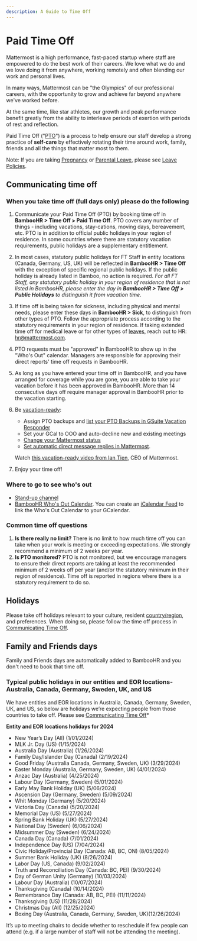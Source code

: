 ```yaml
---
description: A Guide to Time Off
---
```


# Paid Time Off

Mattermost is a high performance, fast-paced startup where staff are empowered to do the best work of their careers. We love what we do and we love doing it from anywhere, working remotely and often blending our work and personal lives.

In many ways, Mattermost can be "the Olympics" of our professional careers, with the opportunity to grow and achieve far beyond anywhere we've worked before.

At the same time, like star athletes, our growth and peak performance benefit greatly from the ability to interleave periods of exertion with periods of rest and reflection.

Paid Time Off \("[PTO](../../../../../company/about-mattermost/list-of-terms.md#pto-or-paid-time-off)"\) is a process to help ensure our staff develop a strong practice of **self-care** by effectively rotating their time around work, family, friends and all the things that matter most to them.

Note: If you are taking [Pregnancy](../leaves-of-absence/pregnancy-leave.md) or [Parental Leave](../leaves-of-absence/pregnancy-leave.md), please see [Leave Policies](../leaves-of-absence/).

## Communicating time off

### When you take time off \(full days only\) please do the following

1. Communicate your Paid Time Off (PTO) by booking time off in **BambooHR > Time Off > Paid Time Off**. PTO covers any number of things - including vacations, stay-cations, moving days, bereavement, etc. PTO is in addition to official public holidays in your region of residence. In some countries where there are statutory vacation requirements, public holidays are a supplementary entitlement.
2. In most cases, statutory public holidays for FT Staff in entity locations (Canada, Germany, US, UK) will be reflected in **BambooHR > Time Off** with the exception of specific regional public holidays. If the public holiday is already listed in Bamboo, no action is required. 
*For all FT Staff, any statutory public holiday in your region of residence that is not listed in BambooHR, please enter the day in **BambooHR > Time Off > Public Holidays** to distinguish it from vacation time.* 
3. If time off is being taken for sickness, including physical and mental needs, please enter these days in **BambooHR > Sick**, to distinguish from other types of PTO. Follow the appropriate process according to the statutory requirements in your region of residence. If taking extended time off for medical leave or for other types of [leaves](https://handbook.mattermost.com/operations/workplace/people/working-at-mattermost/leaves-of-absence), reach out to HR: hr@mattermost.com.
4. PTO requests must be "approved" in BambooHR to show up in the "Who's Out" calendar. Managers are responsible for approving their direct reports' time off requests in BambooHR.  
5. As long as you have entered your time off in BambooHR, and you have arranged for coverage while you are gone, you are able to take your vacation before it has been approved in BambooHR. More than 14 consecutive days off require manager approval in BambooHR prior to the vacation starting.
6. Be [vacation-ready](https://handbook.mattermost.com/company/about-mattermost/list-of-terms#vacation-ready): 

    * Assign PTO backups and [list your PTO Backups in GSuite Vacation Responder](https://docs.google.com/document/d/1Yu4pNey7BSjSG7eqEb6K4NDpmudOvGD7vbcdFyZegDg/edit?usp=sharing)
    * Set your GCal to OOO and auto-decline new and existing meetings
    * [Change your Mattermost status](https://docs.mattermost.com/welcome/set-your-status-availability.html)
    * [Set automatic direct message replies in Mattermost](https://docs.mattermost.com/channels/channels-settings.html#automatic-direct-message-replies).
    
    Watch [this vacation-ready video from Ian Tien](https://community.mattermost.com/files/bd1x8f47abgdx83ejpesd1z7ce/public?h=EWRJ-lMoUotKhiPyPAJzS_6Zt2uyAmaJh08xHr8LIBU), CEO of Mattermost.
    
7. Enjoy your time off!

### Where to go to see who's out

* [Stand-up channel](https://community.mattermost.com/private-core/channels/stand-up)
* [BambooHR Who's Out Calendar](https://mattermost.bamboohr.com/calendar). You can create an [iCalendar Feed](https://help.bamboohr.com/hc/en-us/articles/229310127-Create-an-iCalendar-Feed) to link the Who's Out Calendar to your GCalendar.

### Common time off questions

1. **Is there really no limit?** There is no limit to how much time off you can take when your work is meeting or exceeding expectations. We strongly recommend a minimum of 2 weeks per year.
2. **Is PTO monitored?** PTO is not monitored, but we encourage managers to ensure their direct reports are taking at least the recommended minimum of 2 weeks off per year (and/or the statutory minimum in their region of residence). Time off is reported in regions where there is a statutory requirement to do so.

## Holidays

Please take off holidays relevant to your culture, resident [country/region](../../../../../company/about-mattermost/list-of-terms.md#country-region), and preferences. When doing so, please follow the time off process in [Communicating Time Off](./#communicating-time-off).

## Family and Friends days

Family and Friends days are automatically added to BambooHR and you don't need to book that time off.

### Typical public holidays in our entities and EOR locations- Australia, Canada, Germany, Sweden, UK, and US

We have entities and EOR locations in Australia, Canada, Germany, Sweden, UK, and US, so below are holidays we’re expecting people from those countries to take off. Please see [Communicating Time Off](https://handbook.mattermost.com/operations/workplace/people/working-at-mattermost/paid-time-off#communicating-time-off)*

**Entity and EOR locations holidays for 2024**

* New Year’s Day \(All\) \(1/01/2024\)
* MLK Jr. Day \(US\) \(1/15/2024\)
* Australia Day \(Australia\) \(1/26/2024\)
* Family Day/Islander Day \(Canada\) \(2/19/2024\)
* Good Friday \(Australia Canada, Germany, Sweden, UK\) \(3/29/2024\)
* Easter Monday \(Australia, Germany, Sweden, UK\) \(4/01/2024\)
* Anzac Day \(Australia\) \(4/25/2024\)
* Labour Day \(Germany, Sweden\) \(5/01/2024\)
* Early May Bank Holiday \(UK\) \(5/06/2024\)
* Ascension Day \(Germany, Sweden\) \(5/09/2024\)
* Whit Monday \(Germany\) \(5/20/2024\)
* Victoria Day \(Canada\) \(5/20/2024\)
* Memorial Day \(US\) \(5/27/2024\)
* Spring Bank Holiday \(UK\) \(5/27/2024\)
* National Day \(Sweden\) \(6/06/2024\)
* Midsummer Day \(Sweden\) \(6/24/2024\)
* Canada Day \(Canada\) \(7/01/2024\)
* Independence Day \(US\) \(7/04/2024\)
* Civic Holiday/Provincial Day \(Canada: AB, BC, ON\) \(8/05/2024\)
* Summer Bank Holiday \(UK\) \(8/26/2024\)
* Labor Day \(US, Canada\) \(9/02/2024\)
* Truth and Reconciliation Day \(Canada: BC, PEI\) \(9/30/2024\)
* Day of German Unity \(Germany\) \(10/03/2024\)
* Labour Day \(Australia\) \(10/07/2024\)
* Thanksgiving \(Canada\) \(10/14/2024\)
* Remembrance Day \(Canada: AB, BC, PEI\) \(11/11/2024\)
* Thanksgiving \(US\) \(11/28/2024\)
* Christmas Day \(All\) \(12/25/2024\)
* Boxing Day \(Australia, Canada, Germany, Sweden, UK\)\(12/26/2024\)

It’s up to meeting chairs to decide whether to reschedule if few people can attend \(e.g. if a large number of staff will not be attending the meeting\).
